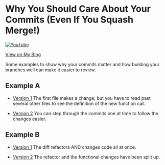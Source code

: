 # Why You Should Care About Your Commits (Even If You Squash Merge!)

[![YouTube](http://i.ytimg.com/vi/WsgkV0rSIUQ/hqdefault.jpg)](https://www.youtube.com/watch?v=WsgkV0rSIUQ)

[View on My Blog](https://blog.1-800-rad-dude.com/posts/2024/12-08-Why-You-Should-Care-About-Your-Commits.html)

Some examples to show why your commits matter and how building your branches well can make it easier to review.

## Example A
- [Version 1](https://github.com/matt-savvy/git-communication-example/pull/2)
The first file makes a change, but you have to read past several other files to see the definition of the new function call.

- [Version 2](https://github.com/matt-savvy/git-communication-example/pull/1)
You can step through the commits one at time to follow the changes easier.

## Example B
- [Version 1](https://github.com/matt-savvy/git-communication-example/pull/4)
The diff refactors AND changes code all at once.

- [Version 2](https://github.com/matt-savvy/git-communication-example/pull/3)
The refactor and the functional changes have been split up.

